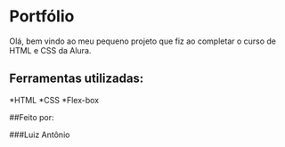 # Portfólio 

Olá, bem vindo ao meu pequeno projeto que fiz ao completar o curso de HTML e CSS da Alura.

## Ferramentas utilizadas:

*HTML
*CSS
*Flex-box

##Feito por:

###Luiz Antônio
